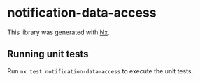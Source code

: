 # notification-data-access

This library was generated with [Nx](https://nx.dev).

## Running unit tests

Run `nx test notification-data-access` to execute the unit tests.
